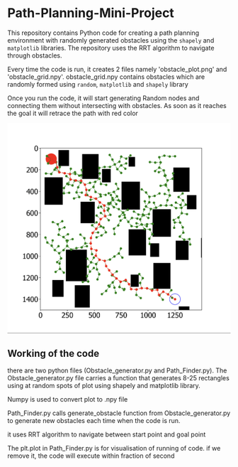 # Path-Planning-Mini-Project
This repository contains Python code for creating a path planning environment with randomly generated obstacles using the `shapely` and `matplotlib` libraries. The repository uses the RRT algorithm to navigate through obstacles.

Every time the code is run, it creates 2 files namely 'obstacle_plot.png' and 'obstacle_grid.npy'. obstacle_grid.npy contains obstacles which are randomly formed using `random`, `matplotlib` and `shapely` library



Once you run the code, it will start generating Random nodes and connecting them without intersecting with obstacles. As soon as it reaches the goal it will retrace the path with red color

![](https://github.com/yashmote/Path-Planning-Mini-Project/blob/main/Image_2.png?raw=true)


## Working of the code

there are two python files (Obstacle_generator.py and Path_Finder.py). The Obstacle_generator.py file carries a function that generates 8-25 rectangles using at random spots of plot using shapely and matplotlib library.

Numpy is used to convert plot to .npy file 

Path_Finder.py calls generate_obstacle function from Obstacle_generator.py to generate new obstacles each time when the code is run.

it uses RRT algorithm to navigate between start point and goal point 

The plt.plot in Path_Finder.py is for visualisation of running of code. if we remove it, the code will execute within fraction of second


